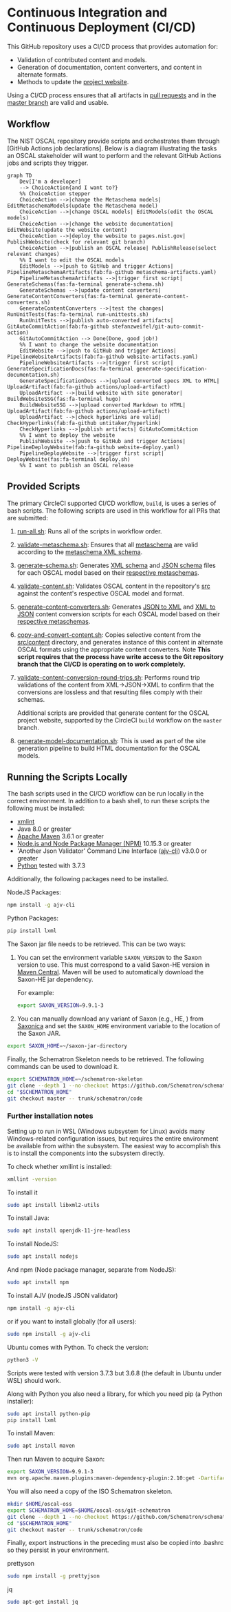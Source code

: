 # Continuous Integration and Continuous Deployment (CI/CD)

This GitHub repository uses a CI/CD process that provides automation for:

- Validation of contributed content and models.
- Generation of documentation, content converters, and content in alternate formats.
- Methods to update the [project website](https://pages.nist.gov/OSCAL).

Using a CI/CD process ensures that all artifacts in [pull requests](https://github.com/usnistgov/OSCAL/blob/master/CONTRIBUTING.md) and in the [master branch](https://github.com/usnistgov/OSCAL) are valid and usable.

## Workflow

The NIST OSCAL repository provide scripts and orchestrates them through [GitHub Actions job declarations]. Below is a diagram illustrating the tasks an OSCAL stakeholder will want to perform and the relevant GitHub Actions jobs and scripts they trigger.

```mermaid
graph TD
    Dev[I'm a developer] 
    --> ChoiceAction{and I want to?}
    %% ChoiceAction stepper
    ChoiceAction -->|change the Metaschema models| EditMetaschemaModels(update the Metaschema model)
    ChoiceAction -->|change OSCAL models| EditModels(edit the OSCAL models)
    ChoiceAction -->|change the website documentation| EditWebsite(update the website content)
    ChoiceAction -->|deploy the website to pages.nist.gov| PublishWebsite(check for relevant git branch)
    ChoiceAction -->|publish an OSCAL release| PublishRelease(select relevant changes)
    %% I want to edit the OSCAL models
    EditModels -->|push to GitHub and trigger Actions| PipelineMetaschemaArtifacts(fab:fa-github metaschema-artifacts.yaml)
    PipelineMetaschemaArtifacts -->|trigger first script| GenerateSchemas(fas:fa-terminal generate-schema.sh)
    GenerateSchemas -->|update content converters| GenerateContentConverters(fas:fa-terminal generate-content-converters.sh)
    GenerateContentConverters -->|test the changes| RunUnitTests(fas:fa-terminal run-unittests.sh)
    RunUnitTests -->|publish auto-converted artifacts| GitAutoCommitAction(fab:fa-github stefanzweifel/git-auto-commit-action)
    GitAutoCommitAction --> Done(Done, good job!)
    %% I want to change the website documentation
    EditWebsite -->|push to GitHub and trigger Actions| PipelineWebsiteArtifacts(fab:fa-github website-artifacts.yaml)
    PipelineWebsiteArtifacts -->|trigger first script| GenerateSpecificationDocs(fas:fa-terminal generate-specification-documentation.sh)
    GenerateSpecificationDocs -->|upload converted specs XML to HTML| UploadArtifact(fab:fa-github actions/upload-artifact)
    UploadArtifact -->|build website with site generator| BuildWebsiteSSG(fas:fa-terminal hugo)
    BuildWebsiteSSG -->|upload converted Markdown to HTML| UploadArtifact(fab:fa-github actions/upload-artifact)
    UploadArtifact -->|check hyperlinks are valid| CheckHyperlinks(fab:fa-github untitaker/hyperlink)
    CheckHyperlinks -->|publish artifacts| GitAutoCommitAction
    %% I want to deploy the website
    PublishWebsite -->|push to GitHub and trigger Actions| PipelineDeployWebsite(fab:fa-github website-deploy.yaml)
    PipelineDeployWebsite -->|trigger first script| DeployWebsite(fas:fa-terminal deploy.sh)
    %% I want to publish an OSCAL release
```

## Provided Scripts

The primary CircleCI supported CI/CD workflow, ```build```, is uses a series of bash scripts. The following scripts are used in this workflow for all PRs that are submitted:

1. [run-all.sh](run-all.sh): Runs all of the scripts in workflow order.
1. [validate-metaschema.sh](validate-metaschema.sh): Ensures that all [metaschema](https://github.com/usnistgov/OSCAL/tree/master/src/metaschema) are valid according to the [metaschema XML schema](https://github.com/usnistgov/metaschema/blob/master/toolchains/xslt-M4/validate/metaschema.xsd).
1. [generate-schema.sh](generate-schema.sh): Generates [XML schema](https://github.com/usnistgov/OSCAL/tree/master/xml/schema) and [JSON schema](https://github.com/usnistgov/OSCAL/tree/master/json/schema) files for each OSCAL model based on their [respective metaschemas](https://github.com/usnistgov/OSCAL/tree/master/src/metaschema).
1. [validate-content.sh](validate-content.sh): Validates OSCAL content in the repository's [src](https://github.com/usnistgov/OSCAL/tree/master/src) against the content's respective OSCAL model and format.
1. [generate-content-converters.sh](generate-content-converters.sh): Generates [JSON to XML](https://github.com/usnistgov/OSCAL/tree/master/xml/convert) and [XML to JSON](https://github.com/usnistgov/OSCAL/tree/master/json/convert) content conversion scripts for each OSCAL model based on their [respective metaschemas](https://github.com/usnistgov/OSCAL/tree/master/src/metaschema).
1. [copy-and-convert-content.sh](copy-and-convert-content.sh): Copies selective content from the [src/content](https://github.com/usnistgov/OSCAL/tree/master/src/content) directory, and generates instance of this content in alternate OSCAL formats using the appropriate content converters. Note __This script requires that the process have write access to the Git repository branch that the CI/CD is operating on to work completely.__
1. [validate-content-conversion-round-trips.sh](validate-content-conversion-round-trips.sh): Performs round trip validations of the content from XML->JSON->XML to confirm that the conversions are lossless and that resulting files comply with their schemas.

    Additional scripts are provided that generate content for the OSCAL project website, supported by the CircleCI ```build``` workflow on the ```master``` branch.

1. [generate-model-documentation.sh](generate-model-documentation.sh): This is used as part of the site generation pipeline to build HTML documentation for the OSCAL models.

## Running the Scripts Locally

The bash scripts used in the CI/CD workflow can be run locally in the correct environment. In addition to a bash shell, to run these scripts the following must be installed:

- [xmlint](http://xmlsoft.org/xmllint.html)
- Java 8.0 or greater
- [Apache Maven](https://maven.apache.org/) 3.6.1 or greater
- [Node.js and Node Package Manager (NPM)](https://nodejs.org/en/) 10.15.3 or greater
- 'Another Json Validator' Command Line Interface ([ajv-cli](https://github.com/jessedc/ajv-cli)) v3.0.0 or greater
- [Python](https://www.python.org/) tested with 3.7.3

Additionally, the following packages need to be installed.

NodeJS Packages:

```bash
npm install -g ajv-cli
```

Python Packages:

```bash
pip install lxml
```

The Saxon jar file needs to be retrieved. This can be two ways:

1. You can set the environment variable ```SAXON_VERSION``` to the Saxon version to use. This must correspond to a valid Saxon-HE version in [Maven Central](https://search.maven.org/artifact/net.sf.saxon/Saxon-HE). Maven will be used to automatically download the Saxon-HE jar dependency.

    For example:

    ```bash
    export SAXON_VERSION=9.9.1-3
    ```

2. You can manually download any variant of Saxon (e.g., HE, ) from [Saxonica](https://www.saxonica.com/download/java.xml) and set the ```SAXON_HOME``` environment variable to the location of the Saxon JAR.

```bash
export SAXON_HOME=~/saxon-jar-directory
```

Finally, the Schematron Skeleton needs to be retrieved. The following commands can be used to download it.

```bash
export SCHEMATRON_HOME=~/schematron-skeleton
git clone --depth 1 --no-checkout https://github.com/Schematron/schematron.git "$SCHEMATRON_HOME"
cd "$SCHEMATRON_HOME"
git checkout master -- trunk/schematron/code
```

### Further installation notes

Setting up to run in WSL (Windows subsystem for Linux) avoids many Windows-related configuration issues, but requires the entire environment be available from within the subsystem. The easiest way to accomplish this is to install the components into the subsystem directly.

To check whether xmllint is installed:

```bash
xmllint -version
```

To install it

```bash
sudo apt install libxml2-utils
```

To install Java:

```bash
sudo apt install openjdk-11-jre-headless
```

To install NodeJS:

```bash
sudo apt install nodejs
```

And npm (Node package manager, separate from NodeJS):

```bash
sudo apt install npm
```

To install AJV (nodeJS JSON validator)

```bash
npm install -g ajv-cli
```

or if you want to install globally (for all users):

```bash
sudo npm install -g ajv-cli
```

Ubuntu comes with Python. To check the version:

```bash
python3 -V
```

Scripts were tested with version 3.7.3 but 3.6.8 (the default in Ubuntu under WSL) should work.

Along with Python you also need a library, for which you need pip (a Python installer):

```bash
sudo apt install python-pip
pip install lxml

```

To install Maven:

```bash
sudo apt install maven
```

Then run Maven to acquire Saxon:

```bash
export SAXON_VERSION=9.9.1-3
mvn org.apache.maven.plugins:maven-dependency-plugin:2.10:get -DartifactId=Saxon-HE -DgroupId=net.sf.saxon -Dversion=$SAXON_VERSION
```

You will also need a copy of the ISO Schematron skeleton.

```bash
mkdir $HOME/oscal-oss
export SCHEMATRON_HOME=$HOME/oscal-oss/git-schematron
git clone --depth 1 --no-checkout https://github.com/Schematron/schematron.git "$SCHEMATRON_HOME"
cd "$SCHEMATRON_HOME"
git checkout master -- trunk/schematron/code
```

Finally, export instructions in the preceding must also be copied into .bashrc so they persist in your environment.

prettyson

```bash
sudo npm install -g prettyjson
```

jq

```bash
sudo apt-get install jq
```
